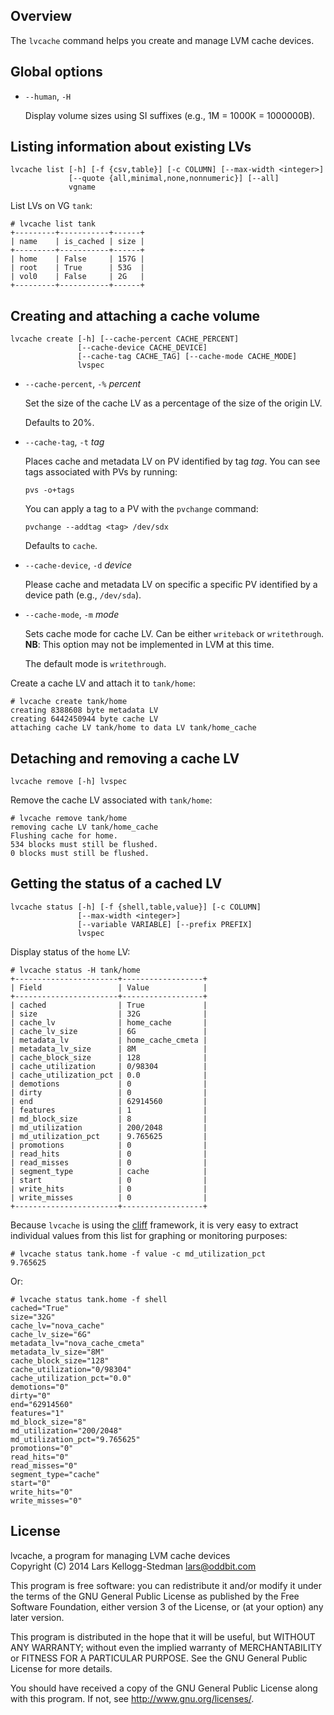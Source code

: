## Overview

The `lvcache` command helps you create and manage LVM cache devices.

## Global options

- `--human`, `-H`

  Display volume sizes using SI suffixes (e.g., 1M = 1000K =
  1000000B).

## Listing information about existing LVs

    lvcache list [-h] [-f {csv,table}] [-c COLUMN] [--max-width <integer>]
                 [--quote {all,minimal,none,nonnumeric}] [--all]
                 vgname

List LVs on VG `tank`:

    # lvcache list tank
    +---------+-----------+------+
    | name    | is_cached | size |
    +---------+-----------+------+
    | home    | False     | 157G |
    | root    | True      | 53G  |
    | vol0    | False     | 2G   |
    +---------+-----------+------+

## Creating and attaching a cache volume

    lvcache create [-h] [--cache-percent CACHE_PERCENT]
                   [--cache-device CACHE_DEVICE]
                   [--cache-tag CACHE_TAG] [--cache-mode CACHE_MODE]
                   lvspec

- `--cache-percent`, `-%` *percent*

  Set the size of the cache LV as a percentage of the size of the
  origin LV.

  Defaults to 20%.

- `--cache-tag`, `-t` *tag*

  Places cache and metadata LV on PV identified by tag *tag*.  You can
  see tags associated with PVs by running:

      pvs -o+tags

  You can apply a tag to a PV with the `pvchange` command:

      pvchange --addtag <tag> /dev/sdx

  Defaults to `cache`.

- `--cache-device`, `-d` *device*

  Please cache and metadata LV on specific a specific PV identified by
  a device path (e.g., `/dev/sda`).

- `--cache-mode`, `-m` *mode*

  Sets cache mode for cache LV.  Can be either `writeback` or
  `writethrough`.  **NB**: This option may not be implemented in LVM
  at this time.

    The default mode is `writethrough`.

Create a cache LV and attach it to `tank/home`:

    # lvcache create tank/home
    creating 8388608 byte metadata LV
    creating 6442450944 byte cache LV
    attaching cache LV tank/home to data LV tank/home_cache

## Detaching and removing a cache LV

    lvcache remove [-h] lvspec

Remove the cache LV associated with `tank/home`:

    # lvcache remove tank/home
    removing cache LV tank/home_cache
    Flushing cache for home.
    534 blocks must still be flushed.
    0 blocks must still be flushed.

## Getting the status of a cached LV

    lvcache status [-h] [-f {shell,table,value}] [-c COLUMN]
                   [--max-width <integer>]
                   [--variable VARIABLE] [--prefix PREFIX]
                   lvspec

Display status of the `home` LV:

    # lvcache status -H tank/home
    +-----------------------+------------------+
    | Field                 | Value            |
    +-----------------------+------------------+
    | cached                | True             |
    | size                  | 32G              |
    | cache_lv              | home_cache       |
    | cache_lv_size         | 6G               |
    | metadata_lv           | home_cache_cmeta |
    | metadata_lv_size      | 8M               |
    | cache_block_size      | 128              |
    | cache_utilization     | 0/98304          |
    | cache_utilization_pct | 0.0              |
    | demotions             | 0                |
    | dirty                 | 0                |
    | end                   | 62914560         |
    | features              | 1                |
    | md_block_size         | 8                |
    | md_utilization        | 200/2048         |
    | md_utilization_pct    | 9.765625         |
    | promotions            | 0                |
    | read_hits             | 0                |
    | read_misses           | 0                |
    | segment_type          | cache            |
    | start                 | 0                |
    | write_hits            | 0                |
    | write_misses          | 0                |
    +-----------------------+------------------+

Because `lvcache` is using the [cliff][] framework, it is very easy to
extract individual values from this list for graphing or monitoring
purposes:

    # lvcache status tank.home -f value -c md_utilization_pct
    9.765625

Or:

    # lvcache status tank.home -f shell
    cached="True"
    size="32G"
    cache_lv="nova_cache"
    cache_lv_size="6G"
    metadata_lv="nova_cache_cmeta"
    metadata_lv_size="8M"
    cache_block_size="128"
    cache_utilization="0/98304"
    cache_utilization_pct="0.0"
    demotions="0"
    dirty="0"
    end="62914560"
    features="1"
    md_block_size="8"
    md_utilization="200/2048"
    md_utilization_pct="9.765625"
    promotions="0"
    read_hits="0"
    read_misses="0"
    segment_type="cache"
    start="0"
    write_hits="0"
    write_misses="0"


[cliff]: http://cliff.readthedocs.org/en/latest/

## License

lvcache, a program for managing LVM cache devices  
Copyright (C) 2014 Lars Kellogg-Stedman <lars@oddbit.com>

This program is free software: you can redistribute it and/or modify
it under the terms of the GNU General Public License as published by
the Free Software Foundation, either version 3 of the License, or
(at your option) any later version.

This program is distributed in the hope that it will be useful,
but WITHOUT ANY WARRANTY; without even the implied warranty of
MERCHANTABILITY or FITNESS FOR A PARTICULAR PURPOSE.  See the
GNU General Public License for more details.

You should have received a copy of the GNU General Public License
along with this program.  If not, see <http://www.gnu.org/licenses/>.

